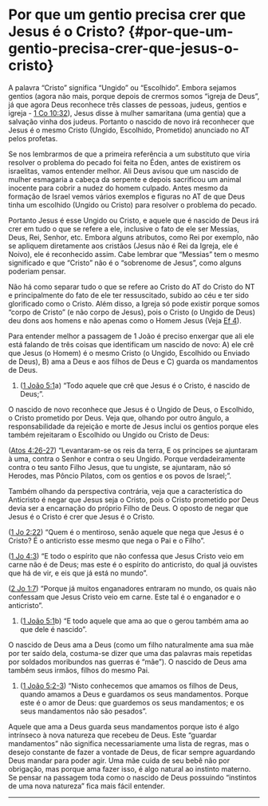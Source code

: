# Por que um gentio precisa crer que Jesus é o Cristo? {#por-que-um-gentio-precisa-crer-que-jesus-o-cristo}

A palavra “Cristo” significa “Ungido” ou “Escolhido”. Embora sejamos gentios (agora não mais, porque depois de crermos somos “igreja de Deus”, já que agora Deus reconhece três classes de pessoas, judeus, gentios e igreja - [1 Co 10:32](http://bibliaonline.com.br/acf/1co/10/32)), Jesus disse à mulher samaritana (uma gentia) que a salvação vinha dos judeus. Portanto o nascido de novo irá reconhecer que Jesus é o mesmo Cristo (Ungido, Escolhido, Prometido) anunciado no AT pelos profetas.

Se nos lembrarmos de que a primeira referência a um substituto que viria resolver o problema do pecado foi feita no Éden, antes de existirem os israelitas, vamos entender melhor. Ali Deus avisou que um nascido de mulher esmagaria a cabeça da serpente e depois sacrificou um animal inocente para cobrir a nudez do homem culpado. Antes mesmo da formação de Israel vemos vários exemplos e figuras no AT de que Deus tinha um escolhido (Ungido ou Cristo) para resolver o problema do pecado.

Portanto Jesus é esse Ungido ou Cristo, e aquele que é nascido de Deus irá crer em tudo o que se refere a ele, inclusive o fato de ele ser Messias, Deus, Rei, Senhor, etc. Embora alguns atributos, como Rei por exemplo, não se apliquem diretamente aos cristãos (Jesus não é Rei da Igreja, ele é Noivo), ele é reconhecido assim. Cabe lembrar que “Messias” tem o mesmo significado e que “Cristo” não é o “sobrenome de Jesus”, como alguns poderiam pensar.

Não há como separar tudo o que se refere ao Cristo do AT do Cristo do NT e principalmente do fato de ele ter ressuscitado, subido ao céu e ter sido glorificado como o Cristo. Além disso, a Igreja só pode existir porque somos “corpo de Cristo” (e não corpo de Jesus), pois o Cristo (o Ungido de Deus) deu dons aos homens e não apenas como o Homem Jesus (Veja [Ef 4](http://bibliaonline.com.br/acf/ef/4)).

Para entender melhor a passagem de 1 João é preciso enxergar que ali ele está falando de três coisas que identificam um nascido de novo: A) ele crê que Jesus (o Homem) é o mesmo Cristo (o Ungido, Escolhido ou Enviado de Deus), B) ama a Deus e aos filhos de Deus e C) guarda os mandamentos de Deus.

1.  ([1 João 5:1](http://bibliaonline.com.br/acf/1jo/5/1)a) “Todo aquele que crê que Jesus é o Cristo, é nascido de Deus;”.

O nascido de novo reconhece que Jesus é o Ungido de Deus, o Escolhido, o Cristo prometido por Deus. Veja que, olhando por outro ângulo, a responsabilidade da rejeição e morte de Jesus inclui os gentios porque eles também rejeitaram o Escolhido ou Ungido ou Cristo de Deus:

([Atos 4:26-27](http://bibliaonline.com.br/acf/atos/4/26-27)) “Levantaram-se os reis da terra, E os príncipes se ajuntaram à uma, contra o Senhor e contra o seu Ungido. Porque verdadeiramente contra o teu santo Filho Jesus, que tu ungiste, se ajuntaram, não só Herodes, mas Pôncio Pilatos, com os gentios e os povos de Israel;”.

Também olhando da perspectiva contrária, veja que a característica do Anticristo é negar que Jesus seja o Cristo, pois o Cristo prometido por Deus devia ser a encarnação do próprio Filho de Deus. O oposto de negar que Jesus é o Cristo é crer que Jesus é o Cristo.

([1 Jo 2:22](http://bibliaonline.com.br/acf/1jo/2/22)) “Quem é o mentiroso, senão aquele que nega que Jesus é o Cristo? É o anticristo esse mesmo que nega o Pai e o Filho”.

([1 Jo 4:3](http://bibliaonline.com.br/acf/1jo/4/3)) “E todo o espírito que não confessa que Jesus Cristo veio em carne não é de Deus; mas este é o espírito do anticristo, do qual já ouvistes que há de vir, e eis que já está no mundo”.

([2 Jo 1:7](http://bibliaonline.com.br/acf/2jo/1/7)) “Porque já muitos enganadores entraram no mundo, os quais não confessam que Jesus Cristo veio em carne. Este tal é o enganador e o anticristo”.

1.  ([1 João 5:1](http://bibliaonline.com.br/acf/1jo/5/1)b) “E todo aquele que ama ao que o gerou também ama ao que dele é nascido”.

O nascido de Deus ama a Deus (como um filho naturalmente ama sua mãe por ter saído dela, costuma-se dizer que uma das palavras mais repetidas por soldados moribundos nas guerras é “mãe”). O nascido de Deus ama também seus irmãos, filhos do mesmo Pai.

1.  ([1 João 5:2-3](http://bibliaonline.com.br/acf/1jo/5/2-3)) “Nisto conhecemos que amamos os filhos de Deus, quando amamos a Deus e guardamos os seus mandamentos. Porque este é o amor de Deus: que guardemos os seus mandamentos; e os seus mandamentos não são pesados”.

Aquele que ama a Deus guarda seus mandamentos porque isto é algo intrínseco à nova natureza que recebeu de Deus. Este “guardar mandamentos” não significa necessariamente uma lista de regras, mas o desejo constante de fazer a vontade de Deus, de ficar sempre aguardando Deus mandar para poder agir. Uma mãe cuida de seu bebê não por obrigação, mas porque ama fazer isso, é algo natural ao instinto materno. Se pensar na passagem toda como o nascido de Deus possuindo “instintos de uma nova natureza” fica mais fácil entender.

*****